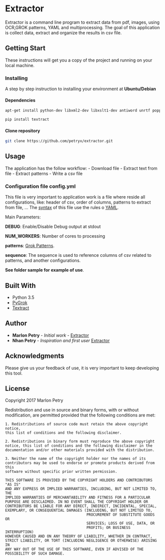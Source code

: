 # Extractor

Extractor is a command line program to extract data from pdf, images, using OCR,GROK patterns, YAML and multiprocessing. 
The goal of this application is collect data, extract and organize the results in csv file.

## Getting Start

These instructions will get you a copy of the project and running on your local machine.

### Installing

A step by step instruction to installing your environment at **Ubuntu/Debian**

#### Dependencies

```bash
apt-get install python-dev libxml2-dev libxslt1-dev antiword unrtf poppler-utils pstotext tesseract-ocr flac ffmpeg lame libmad0 libsox-fmt-mp3 sox libjpeg-dev swig

pip install textract
```

#### Clone repository
```bash
git clone https://github.com/petryx/extractor.git


```

## Usage

The application has the follow workflow:
    - Download file
    - Extract text from file
    - Extract patterns
    - Write a csv file 

### Configuration file **config.yml**

This file is very important to application work is a file where reside all configurations, like: header of csv, order of columns, patterns to extract from file, ...
The [syntax](http://pyyaml.org/wiki/PyYAMLDocumentation#YAMLsyntax) of this file use the rules o [YAML](https://en.wikipedia.org/wiki/YAML).

Main Parameters:

**DEBUG**: Enable/Disable Debug output at stdout

**NUM_WORKERS**: Number of cores to processing

**patterns**: [Grok Patterns](https://github.com/garyelephant/pygrok/tree/master/pygrok/patterns).

**sequence**: The sequence is used to reference columns of csv related to patterns, and another configurations.

**See folder sample for example of use**.

## Built With

- Python 3.5
- [PyGrok](https://github.com/garyelephant/pygrok)
- [Textract](https://github.com/deanmalmgren/textract)

## Author

* **Marlon Petry** - *Initial work* - [Extractor](https://github.com/petryx/Extractor)
* **Nhan Petry** - *Inspiration and first user* [Extractor](https://github.com/petryx/Extractor)

## Acknowledgments

Please give us your feedback of use, it is very important to keep developing this tool.


## License


Copyright 2017 Marlon Petry

Redistribution and use in source and binary forms, with or without
modification, are permitted provided that the following conditions are met:

    1. Redistributions of source code must retain the above copyright notice,
    this list of conditions and the following disclaimer.

    2. Redistributions in binary form must reproduce the above copyright
    notice, this list of conditions and the following disclaimer in the
    documentation and/or other materials provided with the distribution.

    3. Neither the name of the copyright holder nor the names of its
    contributors may be used to endorse or promote products derived from this
    software without specific prior written permission.

    THIS SOFTWARE IS PROVIDED BY THE COPYRIGHT HOLDERS AND CONTRIBUTORS "AS IS"
    AND ANY EXPRESS OR IMPLIED WARRANTIES, INCLUDING, BUT NOT LIMITED TO, THE
    IMPLIED WARRANTIES OF MERCHANTABILITY AND FITNESS FOR A PARTICULAR
    PURPOSE ARE DISCLAIMED. IN NO EVENT SHALL THE COPYRIGHT HOLDER OR
    CONTRIBUTORS BE LIABLE FOR ANY DIRECT, INDIRECT, INCIDENTAL, SPECIAL,
    EXEMPLARY, OR CONSEQUENTIAL DAMAGES (INCLUDING, BUT NOT LIMITED TO,
                                         PROCUREMENT OF SUBSTITUTE GOODS OR
                                         SERVICES; LOSS OF USE, DATA, OR
                                         PROFITS; OR BUSINESS INTERRUPTION)
    HOWEVER CAUSED AND ON ANY THEORY OF LIABILITY, WHETHER IN CONTRACT,
    STRICT LIABILITY, OR TORT (INCLUDING NEGLIGENCE OR OTHERWISE) ARISING IN
    ANY WAY OUT OF THE USE OF THIS SOFTWARE, EVEN IF ADVISED OF THE
    POSSIBILITY OF SUCH DAMAGE.










